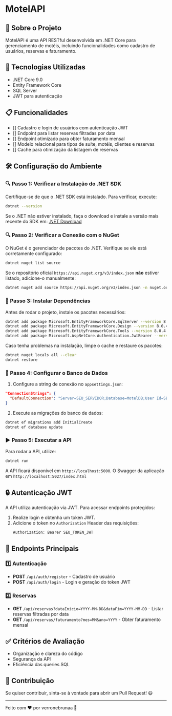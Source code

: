 # MotelAPI

## 📌 Sobre o Projeto
MotelAPI é uma API RESTful desenvolvida em .NET Core para gerenciamento de motéis, incluindo funcionalidades como cadastro de usuários, reservas e faturamento. 

## 🚀 Tecnologias Utilizadas
- .NET Core 9.0
- Entity Framework Core
- SQL Server
- JWT para autenticação

## 📋 Funcionalidades
- [] Cadastro e login de usuários com autenticação JWT
- [] Endpoint para listar reservas filtradas por data
- [] Endpoint otimizado para obter faturamento mensal
- [] Modelo relacional para tipos de suíte, motéis, clientes e reservas
- [] Cache para otimização da listagem de reservas

## 🛠️ Configuração do Ambiente

### 🔍 Passo 1: Verificar a Instalação do .NET SDK
Certifique-se de que o .NET SDK está instalado. Para verificar, execute:
```sh
dotnet --version
```
Se o .NET não estiver instalado, faça o download e instale a versão mais recente do SDK em:
[.NET Download](https://dotnet.microsoft.com/en-us/download/dotnet)

### 🔍 Passo 2: Verificar a Conexão com o NuGet
O NuGet é o gerenciador de pacotes do .NET. Verifique se ele está corretamente configurado:
```sh
dotnet nuget list source
```
Se o repositório oficial `https://api.nuget.org/v3/index.json` **não** estiver listado, adicione-o manualmente:
```sh
dotnet nuget add source https://api.nuget.org/v3/index.json -n nuget.org
```

### 🔧 Passo 3: Instalar Dependências
Antes de rodar o projeto, instale os pacotes necessários:
```sh
dotnet add package Microsoft.EntityFrameworkCore.SqlServer --version 8.0.4
dotnet add package Microsoft.EntityFrameworkCore.Design --version 8.0.4
dotnet add package Microsoft.EntityFrameworkCore.Tools --version 8.0.4
dotnet add package Microsoft.AspNetCore.Authentication.JwtBearer --version 8.0.4
```
Caso tenha problemas na instalação, limpe o cache e restaure os pacotes:
```sh
dotnet nuget locals all --clear
dotnet restore
```

### 📂 Passo 4: Configurar o Banco de Dados
1. Configure a string de conexão no `appsettings.json`:
```json
"ConnectionStrings": {
  "DefaultConnection": "Server=SEU_SERVIDOR;Database=MotelDB;User Id=SEU_USUARIO;Password=SUA_SENHA;"
}
```
2. Execute as migrações do banco de dados:
```sh
dotnet ef migrations add InitialCreate
dotnet ef database update
```

### ▶️ Passo 5: Executar a API
Para rodar a API, utilize:
```sh
dotnet run
```
A API ficará disponível em `http://localhost:5000`. 
O Swagger da aplicação em `http://localhost:5027/index.html`

## 🔒 Autenticação JWT
A API utiliza autenticação via JWT. Para acessar endpoints protegidos:
1. Realize login e obtenha um token JWT.
2. Adicione o token no `Authorization` Header das requisições:
   ```sh
   Authorization: Bearer SEU_TOKEN_JWT
   ```

## 📌 Endpoints Principais

### 1️⃣ Autenticação
- **POST** `/api/auth/register` - Cadastro de usuário
- **POST** `/api/auth/login` - Login e geração do token JWT

### 2️⃣ Reservas
- **GET** `/api/reservas?dataInicio=YYYY-MM-DD&dataFim=YYYY-MM-DD` - Listar reservas filtradas por data
- **GET** `/api/reservas/faturamento?mes=MM&ano=YYYY` - Obter faturamento mensal

## ✅ Critérios de Avaliação
- Organização e clareza do código
- Segurança da API
- Eficiência das queries SQL

## 🤝 Contribuição
Se quiser contribuir, sinta-se à vontade para abrir um Pull Request! 😃

---
Feito com ❤️ por verronebrunaa 🚀

